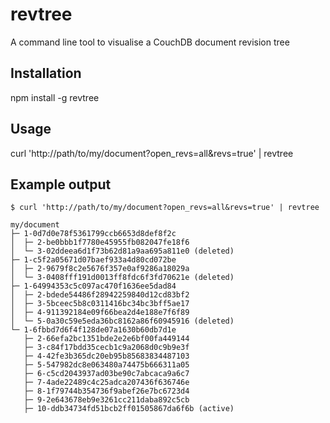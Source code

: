 # revtree
A command line tool to visualise a CouchDB document revision tree

## Installation

npm install -g revtree

## Usage

curl 'http://path/to/my/document?open_revs=all&revs=true' | revtree

## Example output

    $ curl 'http://path/to/my/document?open_revs=all&revs=true' | revtree

	my/document
	├─ 1-0d7d0e78f5361799ccb6653d8def8f2c
	│  ├─ 2-be0bbb1f7780e45955fb082047fe18f6
	│  └─ 3-02ddeea6d1f73b62d81a9aa695a811e0 (deleted)
	├─ 1-c5f2a05671d07baef933a4d80cd072be
	│  ├─ 2-9679f8c2e5676f357e0af9286a18029a
	│  └─ 3-0408fff191d0013ff8fdc6f3fd70621e (deleted)
	├─ 1-64994353c5c097ac470f1636ee5dad84
	│  ├─ 2-bdede54486f28942259840d12cd83bf2
	│  ├─ 3-5bceec5b8c0311416bc34bc3bff5ae17
	│  ├─ 4-911392184e09f66bea2d4e188e7f6f89
	│  └─ 5-0a30c59e5eda36bc8162a86f60945916 (deleted)
	└─ 1-6fbbd7d6f4f128de07a1630b60db7d1e
	   ├─ 2-66efa2bc1351bde2e2e6bf00fa449144
	   ├─ 3-c84f17bdd35cecb1c9a2068d0c9b9e3f
	   ├─ 4-42fe3b365dc20eb95b85683834487103
	   ├─ 5-547982dc8e063480a74475b666311a05
	   ├─ 6-c5cd2043937ad03be90c7abcaca9a6c7
	   ├─ 7-4ade22489c4c25adca207436f636746e
	   ├─ 8-1f79744b354736f9abef26e7bc6723d4
	   ├─ 9-2e643678eb9e3261cc211daba892c5cb
	   ├─ 10-ddb34734fd51bcb2ff01505867da6f6b (active)

